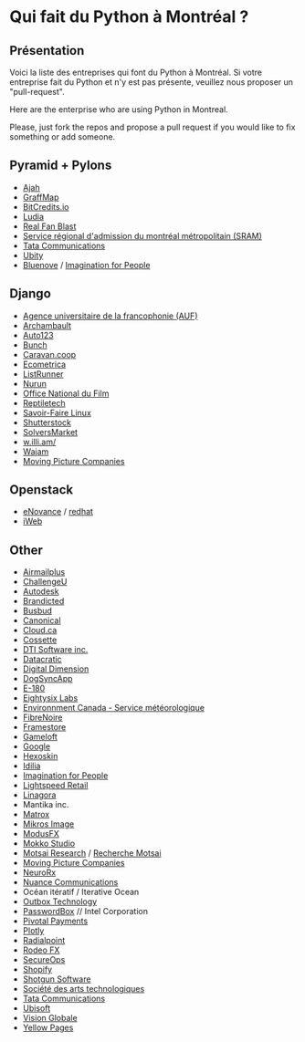 Qui fait du Python à Montréal ?
===============================

Présentation
------------
Voici la liste des entreprises qui font du Python à Montréal. Si votre entreprise fait du Python et n'y est pas présente, veuillez nous proposer un "pull-request".

Here are the enterprise who are using Python in Montreal.

Please, just fork the repos and propose a pull request if you would like to fix something or add someone.

## Pyramid + Pylons

* [Ajah](http://ajah.ca/home/)
* [GraffMap](http://graffmap.com/)
* [BitCredits.io](http://BitCredits.io/)
* [Ludia](http://www.ludia.com/)
* [Real Fan Blast](http://www.realfanblast.com/)
* [Service régional d'admission du montréal métropolitain (SRAM)](https://www.sram.qc.ca/home)
* [Tata Communications](http://www.tatacommunications.com/)
* [Ubity](http://ubity.com/)
* [Bluenove](http://bluenove.com/) / [Imagination for People](http://imaginationforpeople.org)

## Django

* [Agence universitaire de la francophonie (AUF)](http://www.auf.org/)
* [Archambault](http://www.archambault.ca/)
* [Auto123](http://www.auto123.com/en/)
* [Bunch](https://www.joinbunch.com/)
* [Caravan.coop](http://caravan.coop/en/)
* [Ecometrica](http://ecometrica.com/)
* [ListRunner](http://listrunnerapp.com/)
* [Nurun](https://www.nurun.com/en/)
* [Office National du Film](https://www.onf.ca/)
* [Reptiletech](http://www.reptiletech.com/en/)
* [Savoir-Faire Linux](https://www.savoirfairelinux.com/en/)
* [Shutterstock](http://www.shutterstock.com)
* [SolversMarket](http://solversmarket.com/)
* [w.illi.am/](http://w.illi.am/fr/)
* [Wajam](http://www.wajam.com/)
* [Moving Picture Companies](http://www.moving-picture.com/)

## Openstack

* [eNovance](https://www.enovance.com/) / [redhat](http://www.redhat.com/en/about/offices)
* [iWeb](http://iweb.com/)

## Other

* [Airmailplus](http://airmailplus.com/)
* [ChallengeU](http://challengeu.com/)
* [Autodesk](http://www.autodesk.com/)
* [Brandicted](https://brandicted.com/)
* [Busbud](http://www.busbud.com/en/)
* [Canonical](http://www.canonical.com/careers)
* [Cloud.ca](https://cloud.ca/)
* [Cossette](http://www.cossette.com/)
* [DTI Software inc.](http://dtisoftware.com/)
* [Datacratic](http://datacratic.com/site/)
* [Digital Dimension](http://www.digitaldimension.com/)
* [DogSyncApp](http://dogsyncapp.com/)
* [E-180](http://www.e-180.com/)
* [Eightysix Labs](http://www.eightysix.is/)
* [Environnment Canada - Service météorologique](https://weather.gc.ca/canada_e.html)
* [FibreNoire](http://www.fibrenoire.ca/)
* [Framestore](http://www.framestore-cfc.com)
* [Gameloft](http://www.gameloft.fr/)
* [Google](https://www.google.com/about/jobs/search/#t=sq&q=j&d=montreal&li=10&j=montreal)
* [Hexoskin](http://www.hexoskin.com/)
* [Idilia](http://www.idilia.com/)
* [Imagination for People](http://imaginationforpeople.org/en/)
* [Lightspeed Retail](http://www.lightspeedretail.com/)
* [Linagora](https://www.linagora.com)
* Mantika inc.
* [Matrox](http://www.matrox.com/)
* [Mikros Image](http://www.mikrosimage.ca/)
* [ModusFX](http://www.modusfx.com/)
* [Mokko Studio](http://www.mokkostudio.com/)
* [Motsai Research](http://www.motsai.com/en/) / [Recherche Motsai](http://www.motsai.com/fr/)
* [Moving Picture Companies](http://www.moving-picture.com/)
* [NeuroRx](http://www.neurorx.com/)
* [Nuance Communications](http://www.nuance.com/index.htm)
* Océan itératif / Iterative Ocean
* [Outbox Technology](http://www.outboxtechnology.com/)
* [PasswordBox](https://www.passwordbox.com) // Intel Corporation
* [Pivotal Payments](http://www.pivotalpayments.com/)
* [Plotly](https://plot.ly/)
* [Radialpoint](www.radialpoint.com/)
* [Rodeo FX](http://www.rodeofx.com/)
* [SecureOps](https://www.secureops.com/)
* [Shopify](http://www.shopify.ca/)
* [Shotgun Software](https://www.shotgunsoftware.com/)
* [Société des arts technologiques](https://sat.qc.ca/)
* [Tata Communications](http://www.tatacommunications.com/)
* [Ubisoft](https://www.ubisoftgroup.com/fr-FR/recrutement/index.aspx)
* [Vision Globale](http://www.visionglobale.com/)
* [Yellow Pages](http://www.yellowpages.com/)
